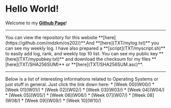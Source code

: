 # Hello World!
Welcome to my **[Github Page](https://mdzkm.github.io/os202/)**!
<br>
<hr>
You can view the repository for this website **[here](https://github.com/mdzkm/os202/)**.And **[here](TXT/mylog.txt)** you can see my weekly log. I have also prepared a **[script](TXT/myscript.sh)** to easily add log, rank, and weekly top 10 list. You can see my public key **[here](TXT/mypubkey.txt)** and download the checksum for my files **[here](TXT/SHA256SUM)** or **[here](TXT/SHA256SUM.asc)**.
<br>
<hr>
Below is a list of interesting informations related to Operating Systems or just stuff in general. Just click the link down here:
* [Week 00](W00/)
* [Week 01](W01/)
* [Week 02](W02/)
* [Week 03](W03/)
* [Week 04](W04/)
* [Week 05](W05/)
* [Week 06](W06/)
* [Week 07](W07/)
* [Week 08](W08/)
* [Week 09](W09/)
* [Week 10](W10/)
